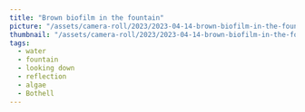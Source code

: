 ```yaml
---
title: "Brown biofilm in the fountain"
picture: "/assets/camera-roll/2023/2023-04-14-brown-biofilm-in-the-fountain/20230414_210556151_iOS.jpg"
thumbnail: "/assets/camera-roll/2023/2023-04-14-brown-biofilm-in-the-fountain/20230414_210556151_iOS-thumbnail.jpg"
tags:
  - water
  - fountain
  - looking down
  - reflection
  - algae
  - Bothell
---
```


